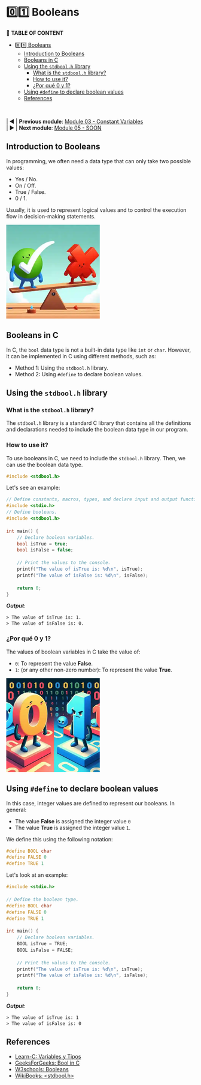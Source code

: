 # 0️⃣1️⃣ Booleans
📖 **TABLE OF CONTENT**
- [0️⃣1️⃣ Booleans](#0️⃣1️⃣-booleans)
  - [Introduction to Booleans](#introduction-to-booleans)
  - [Booleans in C](#booleans-in-c)
  - [Using the `stdbool.h` library](#using-the-stdboolh-library)
    - [What is the `stdbool.h` library?](#what-is-the-stdboolh-library)
    - [How to use it?](#how-to-use-it)
    - [¿Por qué 0 y 1?](#por-qué-0-y-1)
  - [Using `#define` to declare boolean values](#using-define-to-declare-boolean-values)
  - [References](#references)

<br>

| ◀ | **Previous module**: [Module 03 - Constant Variables](https://github.com/JoshuaMorales99/LearnC/tree/main/03-ConstantVariables/en)<br>
| ▶ | **Next module**: [Module 05 - SOON]()

## Introduction to Booleans
In programming, we often need a data type that can only take two possible values:
- Yes / No.
- On / Off.
- True / False.
- 0 / 1.

Usually, it is used to represent logical values and to control the execution flow in decision-making statements.

<img src="./assets/Boolean.webp" alt="True and False" width=250px/>

## Booleans in C
In C, the `bool` data type is not a built-in data type like `int` or `char`. However, it can be implemented in C using different methods, such as:
- Method 1: Using the `stdbool.h` library.
- Method 2: Using `#define` to declare boolean values.

## Using the `stdbool.h` library
### What is the `stdbool.h` library?
The `stdbool.h` library is a standard C library that contains all the definitions and declarations needed to include the boolean data type in our program.

### How to use it?
To use booleans in C, we need to include the `stdbool.h` library. Then, we can use the boolean data type.
```c
#include <stdbool.h>
```
Let's see an example:
```c
// Define constants, macros, types, and declare input and output functions.
#include <stdio.h>
// Define booleans.
#include <stdbool.h>

int main() {
    // Declare boolean variables.
    bool isTrue = true;
    bool isFalse = false;

    // Print the values to the console.
    printf("The value of isTrue is: %d\n", isTrue);
    printf("The value of isFalse is: %d\n", isFalse);

    return 0;
}
```
***Output***:
```
> The value of isTrue is: 1.
> The value of isFalse is: 0.
```

### ¿Por qué 0 y 1?
The values of boolean variables in C take the value of:
- `0`: To represent the value **False**.
- `1`: (or any other non-zero number): To represent the value **True**.

<img src="./assets/0y1.webp" alt="The numbers 0 and 1 facing each other" width=250px/>

## Using `#define` to declare boolean values
In this case, integer values are defined to represent our booleans. In general:
- The value **False** is assigned the integer value `0`
- The value **True** is assigned the integer value `1`.

We define this using the following notation:
```c
#define BOOL char
#define FALSE 0
#define TRUE 1
```
Let's look at an example:
```c
#include <stdio.h>

// Define the boolean type.
#define BOOL char
#define FALSE 0
#define TRUE 1

int main() {
    // Declare boolean variables.
    BOOL isTrue = TRUE;
    BOOL isFalse = FALSE;

    // Print the values to the console.
    printf("The value of isTrue is: %d\n", isTrue);
    printf("The value of isFalse is: %d\n", isFalse);

    return 0;
}
```
***Output***:
```
> The value of isTrue is: 1
> The value of isFalse is: 0
```

## References
- [Learn-C: Variables y Tipos](https://www.learn-c.org/en/Variables_and_Types)
- [GeeksForGeeks: Bool in C](https://www.geeksforgeeks.org/bool-in-c/?ref=lbp)
- [W3schools: Booleans](https://www.w3schools.com/c/c_booleans.php)
- [WikiBooks: <stdbool.h>](https://en.wikibooks.org/wiki/C_Programming/stdbool.h)
